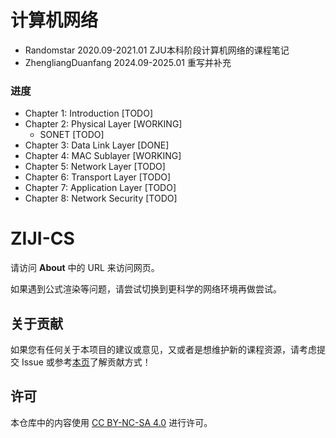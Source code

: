 # 计算机网络

- Randomstar 2020.09-2021.01 ZJU本科阶段计算机网络的课程笔记
- ZhengliangDuanfang 2024.09-2025.01 重写并补充

### 进度

- Chapter 1: Introduction [TODO]
- Chapter 2: Physical Layer [WORKING]
  - SONET [TODO]
- Chapter 3: Data Link Layer [DONE]
- Chapter 4: MAC Sublayer [WORKING]
- Chapter 5: Network Layer [TODO]
- Chapter 6: Transport Layer [TODO]
- Chapter 7: Application Layer [TODO]
- Chapter 8: Network Security [TODO]

# ZIJI-CS

请访问 **About** 中的 URL 来访问网页。

如果遇到公式渲染等问题，请尝试切换到更科学的网络环境再做尝试。

## 关于贡献

如果您有任何关于本项目的建议或意见，又或者是想维护新的课程资源，请考虑提交 Issue 或参考[本页](https://ziji-cs.github.io/contribution/)了解贡献方式！

## 许可

本仓库中的内容使用 [CC BY-NC-SA 4.0](https://creativecommons.org/licenses/by-nc-sa/4.0/deed.zh) 进行许可。